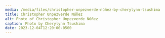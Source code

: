 ```yaml
---
media: /media/files/christopher-unpezverde-núñez-by-cherylynn-tsushima.jpg
title: Christopher Unpezverde Núñez
alt: Photo of Christopher Unpezverde Núñez
caption: Photo by Cherylynn Tsushima
date: 2023-12-04T12:20:00-0500
---
```

